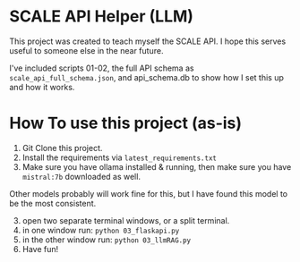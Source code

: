 # SCALE API Helper (LLM)

This project was created to teach myself the SCALE API.
I hope this serves useful to someone else in the near future.

I've included scripts 01-02, the full API schema as `scale_api_full_schema.json`, and api_schema.db to show how I set this up and how it works.

# How To use this project (as-is)
1. Git Clone this project.
2. Install the requirements via `latest_requirements.txt`
3. Make sure you have ollama installed & running, then make sure you have `mistral:7b` downloaded as well. 

  Other models probably will work fine for this, but I have found this model to be the most consistent.

3. open two separate terminal windows, or a split terminal.
4. in one window run: `python 03_flaskapi.py`
5. in the other window run: `python 03_llmRAG.py`
6. Have fun!
